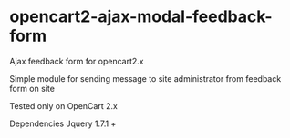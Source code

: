 # opencart2-ajax-modal-feedback-form
Ajax feedback form for opencart2.x

Simple module for sending message to site administrator from feedback form on site
 
Tested only on OpenCart 2.x

Dependencies
Jquery 1.7.1 +

